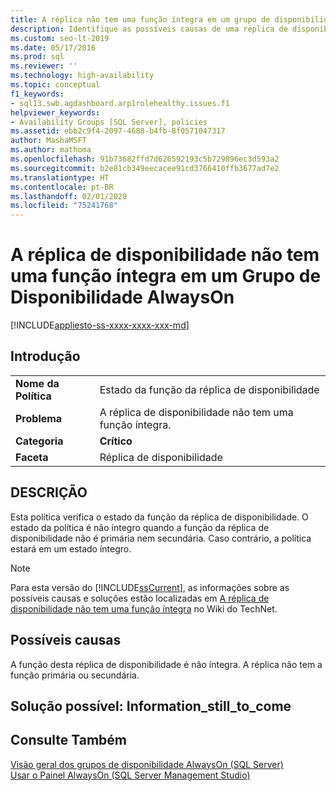 ```yaml
---
title: A réplica não tem uma função íntegra em um grupo de disponibilidade
description: Identifique as possíveis causas de uma réplica de disponibilidade não ter uma função íntegra em um Grupo de Disponibilidade Always On.
ms.custom: seo-lt-2019
ms.date: 05/17/2016
ms.prod: sql
ms.reviewer: ''
ms.technology: high-availability
ms.topic: conceptual
f1_keywords:
- sql13.swb.agdashboard.arp1rolehealthy.issues.f1
helpviewer_keywords:
- Availability Groups [SQL Server], policies
ms.assetid: ebb2c9f4-2097-4688-b4fb-8f0571047317
author: MashaMSFT
ms.author: mathoma
ms.openlocfilehash: 91b73682ffd7d626592193c5b729896ec3d593a2
ms.sourcegitcommit: b2e81cb349eecacee91cd3766410ffb3677ad7e2
ms.translationtype: HT
ms.contentlocale: pt-BR
ms.lasthandoff: 02/01/2020
ms.locfileid: "75241768"
---
```

# <a name="availability-replica-does-not-have-a-healthy-role-for-an-always-on-availability-group"></a>A réplica de disponibilidade não tem uma função íntegra em um Grupo de Disponibilidade AlwaysOn
[!INCLUDE[appliesto-ss-xxxx-xxxx-xxx-md](../../../includes/appliesto-ss-xxxx-xxxx-xxx-md.md)]
    
## <a name="introduction"></a>Introdução  
  
|||  
|-|-|  
|**Nome da Política**|Estado da função da réplica de disponibilidade|  
|**Problema**|A réplica de disponibilidade não tem uma função íntegra.|  
|**Categoria**|**Crítico**|  
|**Faceta**|Réplica de disponibilidade|  
  
## <a name="description"></a>DESCRIÇÃO  
 Esta política verifica o estado da função da réplica de disponibilidade. O estado da política é não íntegro quando a função da réplica de disponibilidade não é primária nem secundária. Caso contrário, a política estará em um estado íntegro.  
  
> [!NOTE]  
>  Para esta versão do [!INCLUDE[ssCurrent](../../../includes/sscurrent-md.md)], as informações sobre as possíveis causas e soluções estão localizadas em [A réplica de disponibilidade não tem uma função íntegra](https://go.microsoft.com/fwlink/p/?LinkId=220856) no Wiki do TechNet.  
  
## <a name="possible-causes"></a>Possíveis causas  
 A função desta réplica de disponibilidade é não íntegra. A réplica não tem a função primária ou secundária.  
  
## <a name="possible-solution-information_still_to_come"></a>Solução possível: Information_still_to_come  
  
## <a name="see-also"></a>Consulte Também  
 [Visão geral dos grupos de disponibilidade AlwaysOn &#40;SQL Server&#41;](../../../database-engine/availability-groups/windows/overview-of-always-on-availability-groups-sql-server.md)   
 [Usar o Painel AlwaysOn &#40;SQL Server Management Studio&#41;](../../../database-engine/availability-groups/windows/use-the-always-on-dashboard-sql-server-management-studio.md)  
  
  
